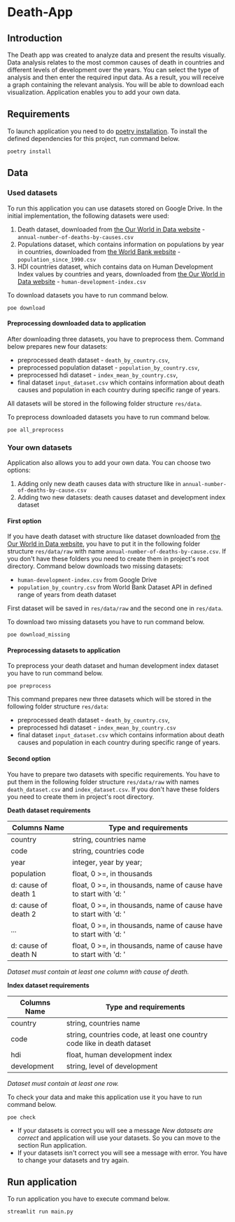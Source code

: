 # Death-App

## Introduction 
The Death app was created to analyze data and present the results visually. Data analysis relates to the most common 
causes of death in countries and different levels of development over the years. You can select the type of analysis and then enter the required input data. As a result, you will receive a graph containing the relevant analysis. You will be able to download each visualization. Application enables you to add your own data.  

## Requirements
To launch application you need to do [poetry installation](https://python-poetry.org/docs/#installation). 
To install the defined dependencies for this project, run command below.

```commandline
poetry install 
```
## Data 

### Used datasets 

To run this application you can use datasets stored on Google Drive. In the initial implementation, the following 
datasets were used:
1. Death dataset, downloaded from [the Our World in Data website][deaths-link] - `annual-number-of-deaths-by-causes.csv` 
2. Populations dataset, which contains information on populations by year in countries,
downloaded from [the World Bank website][populations-link] - `population_since_1990.csv`
3. HDI countries dataset, which contains data on Human Development Index values by countries
and years, downloaded from [the Our World in Data website][hdi-link] - `human-development-index.csv`

To download datasets you have to run command below.

```commandline
poe download
```
#### Preprocessing downloaded data to application 
After downloading three datasets, you have to preprocess them. Command below prepares new four datasets:
* preprocessed death dataset - `death_by_country.csv`, 
* preprocessed population dataset - `population_by_country.csv`,
* preprocessed hdi dataset - `index_mean_by_country.csv`,
* final dataset `input_dataset.csv` which contains information 
about death causes and population in each country during specific range of years. 

All datasets will be stored in the following folder structure `res/data`. 

To preprocess downloaded datasets you have to run command below. 

```commandline
poe all_preprocess
```
### Your own datasets 
Application also allows you to add your own data. You can choose two options: 
1. Adding only new death causes data with structure like in `annual-number-of-deaths-by-cause.csv` 
2. Adding two new datasets: death causes dataset and development index dataset   

#### First option 
If you have death dataset with structure like dataset downloaded from [the Our World in Data website][deaths-link], 
you have to put it in the following folder structure `res/data/raw` with name `annual-number-of-deaths-by-cause.csv`. If you don't have these 
folders you need to create them in project's root directory. Command below downloads two missing datasets:
* `human-development-index.csv` from Google Drive  
* `population_by_country.csv` from World Bank Dataset API in defined range of years from death dataset

First dataset will be saved in `res/data/raw` and the second one in `res/data`.

To download two missing datasets you have to run command below.

```commandline
poe download_missing
```
#### Preprocessing datasets to application 
To preprocess your death dataset and human development index dataset you have to run command below.

```commandline
poe preprocess
```
 
This command prepares new three datasets which will be stored in the following folder structure `res/data`:
* preprocessed death dataset - `death_by_country.csv`,
* preprocessed hdi dataset - `index_mean_by_country.csv` 
* final dataset `input_dataset.csv` which contains information 
about death causes and population in each country during specific range of years. 

#### Second option 
You have to prepare two datasets with specific requirements. You have to put them in the following folder structure `res/data/raw` 
with names `death_dataset.csv` and `index_dataset.csv`. If you don't have these folders you need to create them in 
project's root directory. 

**Death dataset requirements** 

| Columns Name        | Type and requirements                                             |
|---------------------|-------------------------------------------------------------------|
| country             | string, countries name                                            |
| code                | string, countries code                                            |
| year                | integer,  year by year;                                           |
| population          | float, 0 >=,  in thousands                                        |
| d: cause of death 1 | float, 0 >=, in thousands, name of cause have to start with 'd: ' |
| d: cause of death 2 | float, 0 >=, in thousands, name of cause have to start with 'd: ' |
| ...                 | float, 0 >=, in thousands, name of cause have to start with 'd: ' |
| d: cause of death N | float, 0 >=, in thousands, name of cause have to start with 'd: ' |

_Dataset must contain at least one column with cause of death._

**Index dataset requirements** 

| Columns Name | Type and requirements                                                    |
|--------------|--------------------------------------------------------------------------|
| country      | string, countries name                                                   |
| code         | string, countries code, at least one country code like in death dataset  |
| hdi          | float,  human development index                                          |
| development  | string, level of development                                             |

_Dataset must contain at least one row._

To check your data and make this application use it you have to run command below.   

```commandline
poe check 
```
* If your datasets is correct you will see a message  _New datasets are correct_ and application will use your 
datasets. So you can move to the section Run application. 
* If your datasets isn't correct you will see a message with error. You have to change your datasets and try again. 

## Run application 
To run application you have to execute command below.  

```commandline
streamlit run main.py 
```

[deaths-link]: https://ourworldindata.org/grapher/annual-number-of-deaths-by-cause
[populations-link]: https://data.worldbank.org/indicator/SP.POP.TOTL?end=2020&start=2005
[hdi-link]: https://ourworldindata.org/human-development-index
